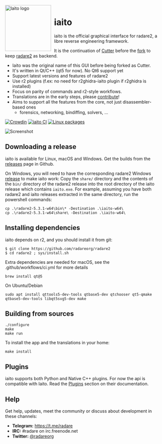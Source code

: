<img width="150" height="150" align="left" style="float: left; margin: 0 10px 0 0;" alt="Iaito logo" src="https://raw.githubusercontent.com/radareorg/iaito/master/src/img/iaito-circle.svg?sanitize=true">

# iaito

iaito is the official graphical interface for radare2, a libre reverse engineering framework.


It is the continuation of [Cutter](https://cutter.re) before the [fork](https://github.com/rizinorg/cutter) to keep [radare2](https://github.com/radareorg/radare2) as backend.

* Iaito was the original name of this GUI before being forked as Cutter.
* It's written in Qt/C++ (qt5 for now). No Qt6 support yet
* Support latest versions and features of radare2
* Use r2 plugins (f.ex: no need for r2ghidra-iaito plugin if r2ghidra is installed)
* Focus on parity of commands and r2-style workflows.
* Translations are in the early steps, please [contribute](https://crowdin.com/project/iaito)!
* Aims to support all the features from the core, not just disassembler-based ones
  * forensics, networking, bindiffing, solvers, ...

[![Crowdin](https://badges.crowdin.net/iaito/localized.svg)](https://crowdin.com/project/iaito)
[![iaito CI](https://github.com/radareorg/iaito/workflows/iaito%20CI/badge.svg)](https://github.com/radareorg/iaito/actions)
[![Linux packages](https://repology.org/badge/vertical-allrepos/iaito.svg?columns=4)](https://repology.org/project/iaito/versions)


![Screenshot](https://raw.githubusercontent.com/radareorg/iaito/master/docs/source/images/screenshot.png)

## Downloading a release

iaito is available for Linux, macOS and Windows.
Get the builds from the [releases](https://github.com/radareorg/iaito/releases) page in Github.

On Windows, you will need to have the corresponding radare2 Windows [release](https://github.com/radareorg/radare2/releases/) to make iaito work: Copy the `share/` directory and the contents of the `bin/` directory of the radare2 release into the root directory of the iaito release which contains `iaito.exe`. For example, assuming you have both radare2 and iaito releases extracted in the same directory, run the powershell commands:
```
cp .\radare2-5.3.1-w64\bin\* -Destination .\iaito-w64\
cp .\radare2-5.3.1-w64\share\ -Destination .\iaito-w64\
```


## Installing dependencies

iaito depends on r2, and you should install it from git:

```
$ git clone https://github.com/radareorg/radare2
$ cd radare2 ; sys/install.sh
```

Extra dependencies are needed for macOS, see the .github/workflows/ci.yml for more details

```
brew install qt@5
```

On Ubuntu/Debian

```
sudo apt install qttools5-dev-tools qtbase5-dev qtchooser qt5-qmake qtbase5-dev-tools libqt5svg5-dev make
```

## Building from sources

```
./configure
make
make run
```
To install the app and the translations in your home:

```
make install
```

## Plugins
iaito supports both Python and Native C++ plugins. For now the api is compatible with Iaito. Read the [Plugins](https://cutter.re/docs/plugins) section on their documentation.

## Help

Get help, updates, meet the community or discuss about development in these channels:

- **Telegram:** https://t.me/radare
- **IRC:** #radare on irc.freenode.net
- **Twitter:** [@radareorg](https://twitter.com/radareorg)
